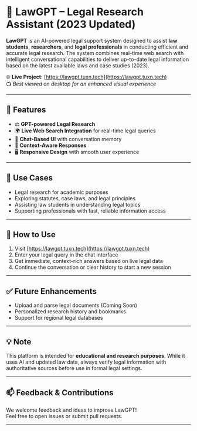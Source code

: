 # 🧠 LawGPT – Legal Research Assistant (2023 Updated)

**LawGPT** is an AI-powered legal support system designed to assist **law students**, **researchers**, and **legal professionals** in conducting efficient and accurate legal research. The system combines real-time web search with intelligent conversational capabilities to deliver up-to-date legal information based on the latest available laws and case studies (2023).

🌐 **Live Project**: [https://lawgpt.tuxn.tech](https://lawgpt.tuxn.tech)  
📺 *Best viewed on desktop for an enhanced visual experience*

---

## 🚀 Features

- ⚖️ **GPT-powered Legal Research**
- 🌍 **Live Web Search Integration** for real-time legal queries
- 💬 **Chat-Based UI** with conversation memory
- 🎯 **Context-Aware Responses**
- 🖥️ **Responsive Design** with smooth user experience

---

## 📌 Use Cases

- Legal research for academic purposes  
- Exploring statutes, case laws, and legal principles  
- Assisting law students in understanding legal topics  
- Supporting professionals with fast, reliable information access

---

## 📎 How to Use

1. Visit [https://lawgpt.tuxn.tech](https://lawgpt.tuxn.tech)
2. Enter your legal query in the chat interface
3. Get immediate, context-rich answers based on live legal data
4. Continue the conversation or clear history to start a new session

---

## ✅ Future Enhancements

- Upload and parse legal documents (Coming Soon)  
- Personalized research history and bookmarks  
- Support for regional legal databases

---

## 💡 Note

This platform is intended for **educational and research purposes**. While it uses AI and updated law data, always verify legal information with authoritative sources before use in formal legal settings.

---

## 📫 Feedback & Contributions

We welcome feedback and ideas to improve LawGPT!  
Feel free to open issues or submit pull requests.

---


